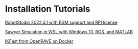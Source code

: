 # Installation Tutorials

[RobotStudio 2022.3.1 with EGM support and RPI license](robotstudio.md)

[Sawyer Simulation in WSL with Windows 10, ROS, and MATLAB](sawyer_wsl.md)

[IKFast from OpenRAVE on Docker](ikfast.md)
